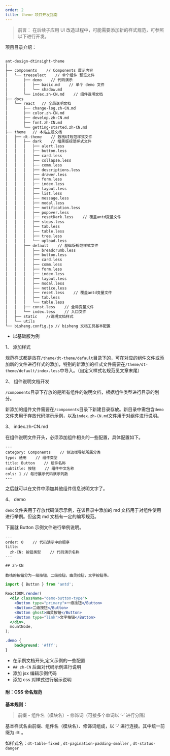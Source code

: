```yaml
---
order: 2
title: theme 项目开发指南
---
```


> 前言： 在后续子应用 UI 改造过程中，可能需要添加新的样式规范，可参照以下进行开发。

项目目录介绍：

```bash

ant-design-dtinsight-theme
│
├── components    // Components 展示内容
│   └── treeselect    // 单个组件 预览文件
│       ├── demo    // 代码演示
│       │   ├── basic.md    // 单个 demo 文件
│       │   └── shadow.md
│       └── index.zh-CN.md    // 组件说明文档
├── docs
│   └── react   // 全局说明文档
│       ├── change-log.zh-CN.md
│       ├── color.zh-CN.md
│       ├── develop.zh-CN.md
│       ├── font.zh-CN.md
│       └── getting-started.zh-CN.md
├── theme   // 本站主题文档
│   ├── dt-theme    // 数栈UI规范样式文件
│   │   ├── dark    // 暗黑版规范样式文件
│   │   │   ├── alert.less
│   │   │   ├── button.less
│   │   │   ├── card.less
│   │   │   ├── collapse.less
│   │   │   ├── comm.less
│   │   │   ├── descriptions.less
│   │   │   ├── drawer.less
│   │   │   ├── form.less
│   │   │   ├── index.less
│   │   │   ├── layout.less
│   │   │   ├── list.less
│   │   │   ├── message.less
│   │   │   ├── modal.less
│   │   │   ├── notification.less
│   │   │   ├── popover.less
│   │   │   ├── resetDark.less    // 覆盖antd变量文件
│   │   │   ├── steps.less
│   │   │   ├── tab.less
│   │   │   ├── table.less
│   │   │   ├── tree.less
│   │   │   └── upload.less
│   │   ├── default    // 基础版规范样式文件
│   │   │   ├── breadcrumb.less
│   │   │   ├── button.less
│   │   │   ├── card.less
│   │   │   ├── comm.less
│   │   │   ├── form.less
│   │   │   ├── index.less
│   │   │   ├── layout.less
│   │   │   ├── modal.less
│   │   │   ├── notice.less
│   │   │   ├── reset.less    // 覆盖antd变量文件
│   │   │   ├── tab.less
│   │   │   └── table.less
│   │   ├── const.less    // 全局变量文件
│   │   └── index.less    // 入口文件
│   ├── static    //说明文档样式
│   └── utils
└── bisheng.config.js // bisheng 文档工具基本配置

```

- 以基础版为例

1、 添加样式

规范样式都是放在`/theme/dt-theme/default`目录下的，可在对应的组件文件或添加新的文件进行样式的添加，特别的新添加的样式文件需要在`/theme/dt-theme/default/index.less`中导入。（自定义样式名规范见文章末尾）


2、 组件说明文档开发

`/components`目录下存放的是所有组件的说明文档，根据组件类型进行目录的划分。

新添加的组件文件需要在`/components`目录下新建目录存放。新目录中需包含`demo`文件夹用于存放代码演示示例，以及`index.zh-CN.md`文件用于对组件进行说明。

3、 index.zh-CN.md

在组件说明文件开头，必须添加组件相关的一些配置，具体配置如下。

```text
---
category: Components    // 侧边栏导航所属分类
type: 通用    // 组件类型
title: Button    // 组件名称
subtitle: 按钮    // 组件中文名称
cols: 1 // 每行展示代码演示列数
---
```

之后就可以在文件中添加其他组件信息说明文字了。

4、 demo

`demo`文件夹用于存放代码演示示例，在该目录中添加的 md 文档用于对组件使用进行举例。但这类 md 文档有一定的编写规范。

下面就 Button 示例文件进行举例说明。

```text
---
order: 0    // 代码演示中的顺序
title:
  zh-CN: 按钮类型    // 代码演示名称
---

## zh-CN

数栈的按钮分为一级按钮，二级按钮，幽灵按钮，文字按钮等。

```

```jsx
import { Button } from 'antd';

ReactDOM.render(
  <div className="demo-button-type">
    <Button type="primary">一级按钮</Button>
    <Button>二级按钮</Button>
    <Button ghost>幽灵按钮</Button>
    <Button type="link">文字按钮</Button>
  </div>,
  mountNode,
);
```

```css
.demo {
    background: '#fff';
}
```

- 在示例文档开头,定义示例的一些配置
- `## zh-CN` 后面对代码示例进行说明
- 添加 jsx 编辑示例代码
- 添加 css 对样式进行展示说明

#### 附：CSS 命名规范

**基本规则：**

> 前缀 - 组件名（模块名）- 修饰词（可接多个单词以 ‘-’ 进行分隔）

基本样式名由前缀、组件名（模块名）、修饰词组成，以 ’-‘ 进行连接。其中统一前缀为 `dt` 。

如样式名：`dt-table-fixed` , `dt-pagination-padding-smaller` , `dt-status-danger`

